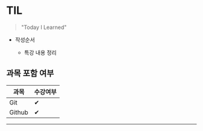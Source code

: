 # TIL #

> "Today I Learned"

- 작성순서

  - 특강 내용 정리

 ## 과목 포함 여부

  | 과목   | 수강여부 |
  | ------ | -------- |
  | Git    | ✔        |
  | Github | ✔        |

---



